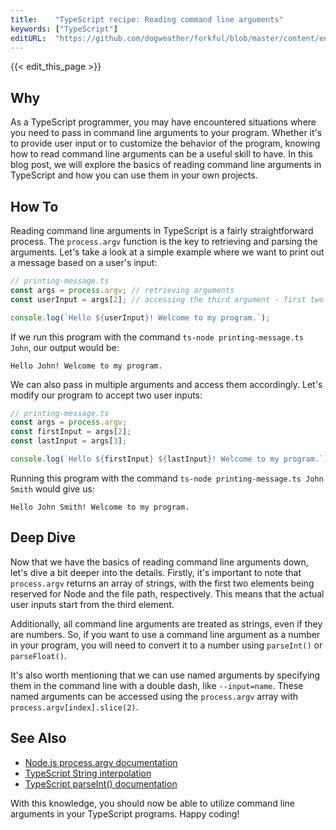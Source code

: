 ```yaml
---
title:    "TypeScript recipe: Reading command line arguments"
keywords: ["TypeScript"]
editURL:  "https://github.com/dogweather/forkful/blob/master/content/en/typescript/reading-command-line-arguments.md"
---
```


{{< edit_this_page >}}

## Why

As a TypeScript programmer, you may have encountered situations where you need to pass in command line arguments to your program. Whether it's to provide user input or to customize the behavior of the program, knowing how to read command line arguments can be a useful skill to have. In this blog post, we will explore the basics of reading command line arguments in TypeScript and how you can use them in your own projects.

## How To

Reading command line arguments in TypeScript is a fairly straightforward process. The `process.argv` function is the key to retrieving and parsing the arguments. Let's take a look at a simple example where we want to print out a message based on a user's input:

```TypeScript
// printing-message.ts
const args = process.argv; // retrieving arguments
const userInput = args[2]; // accessing the third argument - first two are reserved for Node and the file path

console.log(`Hello ${userInput}! Welcome to my program.`);
```

If we run this program with the command `ts-node printing-message.ts John`, our output would be:

```
Hello John! Welcome to my program.
```

We can also pass in multiple arguments and access them accordingly. Let's modify our program to accept two user inputs:

```TypeScript
// printing-message.ts
const args = process.argv;
const firstInput = args[2];
const lastInput = args[3];

console.log(`Hello ${firstInput} ${lastInput}! Welcome to my program.`);
```

Running this program with the command `ts-node printing-message.ts John Smith` would give us:

```
Hello John Smith! Welcome to my program.
```

## Deep Dive

Now that we have the basics of reading command line arguments down, let's dive a bit deeper into the details. Firstly, it's important to note that `process.argv` returns an array of strings, with the first two elements being reserved for Node and the file path, respectively. This means that the actual user inputs start from the third element.

Additionally, all command line arguments are treated as strings, even if they are numbers. So, if you want to use a command line argument as a number in your program, you will need to convert it to a number using `parseInt()` or `parseFloat()`.

It's also worth mentioning that we can use named arguments by specifying them in the command line with a double dash, like `--input=name`. These named arguments can be accessed using the `process.argv` array with `process.argv[index].slice(2)`.

## See Also
- [Node.js process.argv documentation](https://nodejs.org/docs/latest-v8.x/api/process.html#process_process_argv)
- [TypeScript String interpolation](https://www.typescriptlang.org/docs/handbook/basic-types.html#string-interpolation)
- [TypeScript parseInt() documentation](https://www.typescriptlang.org/docs/handbook/variable-declarations.html#union-types)

With this knowledge, you should now be able to utilize command line arguments in your TypeScript programs. Happy coding!